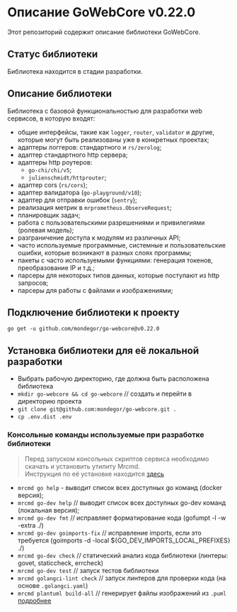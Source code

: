 # Описание GoWebCore v0.22.0
Этот репозиторий содержит описание библиотеки GoWebCore.

## Статус библиотеки
Библиотека находится в стадии разработки.

## Описание библиотеки
Библиотека с базовой функциональностью для разработки web сервисов, в которую входят:
- общие интерфейсы, такие как `logger`, `router`, `validator` и другие, которые могут быть реализованы уже в конкретных проектах;
- адаптеры логгеров: стандартного и `rs/zerolog`;
- адаптер стандартного http сервера;
- адаптеры http роутеров:
    - `go-chi/chi/v5`;
    - `julienschmidt/httprouter`;
- адаптер cors (`rs/cors`);
- адаптер валидатора (`go-playground/v10`);
- адаптер для отправки ошибок (`sentry`);
- реализация метрик в `mrprometheus.ObserveRequest`;
- планировщик задач;
- работа с пользовательскими разрешениями и привилегиями (ролевая модель);
- разграничение доступа к модулям из различных API;
- часто используемые программные, системные и пользовательские ошибки, которые возникают в разных слоях программы;
- пакеты с часто используемыми функциями: генерация токенов, преобразование IP и т.д.;
- парсеры для некоторых типов данных, которые поступают из http запросов;
- парсеры для работы с файлами и изображениями;

## Подключение библиотеки к проекту
`go get -u github.com/mondegor/go-webcore@v0.22.0`

## Установка библиотеки для её локальной разработки

- Выбрать рабочую директорию, где должна быть расположена библиотека
- `mkdir go-webcore && cd go-webcore` // создать и перейти в директорию проекта
- `git clone git@github.com:mondegor/go-webcore.git .`
- `cp .env.dist .env`

### Консольные команды используемые при разработке библиотеки

> Перед запуском консольных скриптов сервиса необходимо скачать и установить утилиту Mrcmd.\
> Инструкция по её установке находится [здесь](https://github.com/mondegor/mrcmd#readme)

- `mrcmd go help` - выводит список всех доступных go команд (docker версия);
- `mrcmd go-dev help` // выводит список всех доступных go-dev команд (локальная версия);
- `mrcmd go-dev fmt` // исправляет форматирование кода (gofumpt -l -w -extra ./)
- `mrcmd go-dev goimports-fix` // исправление imports, если это требуется (goimports -d -local ${GO_DEV_IMPORTS_LOCAL_PREFIXES} ./)
- `mrcmd go-dev check` // статический анализ кода библиотеки (линтеры: govet, staticcheck, errcheck)
- `mrcmd go-dev test` // запуск тестов библиотеки
- `mrcmd golangci-lint check` // запуск линтеров для проверки кода (на основе `.golangci.yaml`)
- `mrcmd plantuml build-all` // генерирует файлы изображений из `.puml` [подробнее](https://github.com/mondegor/mrcmd-plugins/blob/master/plantuml/README.md#%D1%80%D0%B0%D0%B1%D0%BE%D1%82%D0%B0-%D1%81-%D0%B4%D0%BE%D0%BA%D1%83%D0%BC%D0%B5%D0%BD%D1%82%D0%B0%D1%86%D0%B8%D0%B5%D0%B9-%D0%BF%D1%80%D0%BE%D0%B5%D0%BA%D1%82%D0%B0-markdown--plantuml)